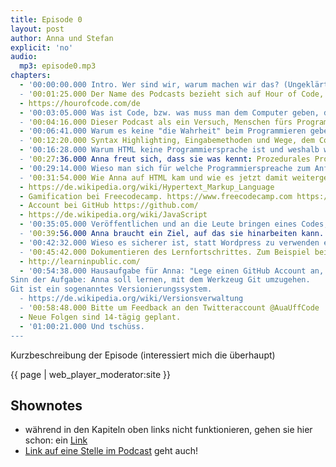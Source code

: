 ```yaml
---
title: Episode 0
layout: post
author: Anna und Stefan
explicit: 'no'
audio:
  mp3: episode0.mp3
chapters:
  - '00:00:00.000 Intro. Wer sind wir, warum machen wir das? (Ungeklärt ist, warum haben wir trotz Headsets auf den Köpfen über ein drittes Mikro aufgenommen haben und deshalb klingen, als würden wir in einer Blechdose sitzen.)
  - '00:01:25.000 Der Name des Podcasts bezieht sich auf Hour of Code, ein Projekt, das Menschen das Programmieren spielerisch näher bringen möchte. 
  - https://hourofcode.com/de
  - '00:03:05.000 Was ist Code, bzw. was muss man dem Computer geben, damit er es versteht.
  - '00:04:16.000 Dieser Podcast als ein Versuch, Menschen fürs Programmieren zu begeistern.
  - '00:06:41.000 Warum es keine "die Wahrheit" beim Programmieren geben kann. Verschiedene Ebenen, auf denen über ma Programmieren kann.
  - '00:12:20.000 Syntax Highlighting, Eingabemethoden und Wege, dem Computer den Code zu sagen.
  - '00:16:28.000 Warum HTML keine Programmiersprache ist und weshalb wir trotzdem damit anfangen.
  - '00:27:36.000 Anna freut sich, dass sie was kennt: Prozedurales Programmieren. Beispiel: Basic.
  - '00:29:14.000 Wieso man sich für welche Programmierspreache zum Anfangen entschließen sollte.
  - '00:31:54.000 Wie Anna auf HTML kam und wie es jetzt damit weitergeht und wieso sie, wenn sie mit Webseiten weitermachen will Javascript lernen muss.
  - https://de.wikipedia.org/wiki/Hypertext_Markup_Language
  - Gamification bei Freecodecamp. https://www.freecodecamp.com https://de.wikipedia.org/wiki/Gamification
  - Account bei GitHub https://github.com/
  - https://de.wikipedia.org/wiki/JavaScript
  - '00:35:05.000 Veröffentlichen und an die Leute bringen eines Codes, wenn er mal fertig ist. Lizenzen, etc.
  - '00:39:56.000 Anna braucht ein Ziel, auf das sie hinarbeiten kann. Stefans Idee: HTML lernen anhand der Entstehung des Blogs zum Podcast. Quasi den Lernprozess sichtbar machen.
  - '00:42:32.000 Wieso es sicherer ist, statt Wordpress zu verwenden eine Webseite selbst zu machen und weshalb es deshalb eine gute Idee ist, HTML zu können. 
  - '00:45:42.000 Dokumentieren des Lernfortschrittes. Zum Beispiel bei Learn in Public.
  - http://learninpublic.com/
  - '00:54:38.000 Hausaufgabe für Anna: "Lege einen GitHub Account an, Lege dort ein Repository an, pulle von diesem Repository und pushe von diesem repository, nicht nur über das Webinterface, sondern auch von der Kommandozeile."
Sinn der Aufgabe: Anna soll lernen, mit dem Werkzeug Git umzugehen.
Git ist ein sogenanntes Versionierungssystem.
  - https://de.wikipedia.org/wiki/Versionsverwaltung
  - '00:58:48.000 Bitte um Feedback an den Twitteraccount @AuaUffCode
  - Neue Folgen sind 14-tägig geplant.
  - '01:00:21.000 Und tschüss.
---
```


Kurzbeschreibung der Episode (interessiert mich die überhaupt)

{{ page | web_player_moderator:site }}

## Shownotes

* während in den Kapiteln oben links nicht funktionieren, gehen sie hier schon: ein [Link](http://www.orf.at)
* [Link auf eine Stelle im Podcast](/#t=05:00) geht auch!
